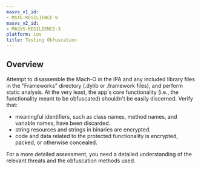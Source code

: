 ```yaml
---
masvs_v1_id:
- MSTG-RESILIENCE-9
masvs_v2_id:
- MASVS-RESILIENCE-3
platform: ios
title: Testing Obfuscation
---
```


## Overview

Attempt to disassemble the Mach-O in the IPA and any included library files in the "Frameworks" directory (.dylib or .framework files), and perform static analysis. At the very least, the app's core functionality (i.e., the functionality meant to be obfuscated) shouldn't be easily discerned. Verify that:

- meaningful identifiers, such as class names, method names, and variable names, have been discarded.
- string resources and strings in binaries are encrypted.
- code and data related to the protected functionality is encrypted, packed, or otherwise concealed.

For a more detailed assessment, you need a detailed understanding of the relevant threats and the obfuscation methods used.
